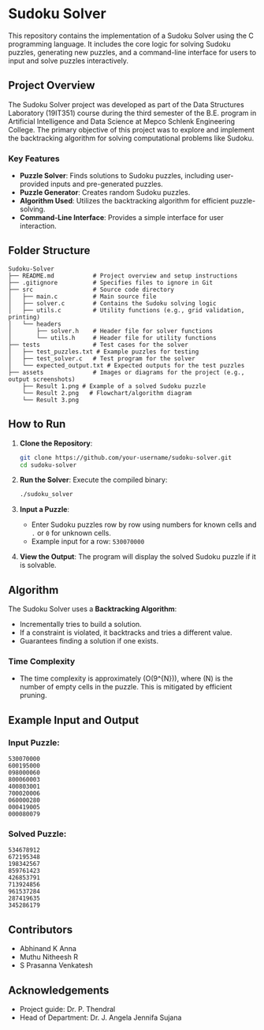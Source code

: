 # Sudoku Solver

This repository contains the implementation of a Sudoku Solver using the C programming language. It includes the core logic for solving Sudoku puzzles, generating new puzzles, and a command-line interface for users to input and solve puzzles interactively.

## Project Overview

The Sudoku Solver project was developed as part of the Data Structures Laboratory (19IT351) course during the third semester of the B.E. program in Artificial Intelligence and Data Science at Mepco Schlenk Engineering College. The primary objective of this project was to explore and implement the backtracking algorithm for solving computational problems like Sudoku.

### Key Features
- **Puzzle Solver**: Finds solutions to Sudoku puzzles, including user-provided inputs and pre-generated puzzles.
- **Puzzle Generator**: Creates random Sudoku puzzles.
- **Algorithm Used**: Utilizes the backtracking algorithm for efficient puzzle-solving.
- **Command-Line Interface**: Provides a simple interface for user interaction.

## Folder Structure

```
Sudoku-Solver
├── README.md           # Project overview and setup instructions
├── .gitignore          # Specifies files to ignore in Git
├── src                 # Source code directory
│   ├── main.c          # Main source file
│   ├── solver.c        # Contains the Sudoku solving logic
│   ├── utils.c         # Utility functions (e.g., grid validation, printing)
│   └── headers
│       ├── solver.h    # Header file for solver functions
│       └── utils.h     # Header file for utility functions
├── tests               # Test cases for the solver
│   ├── test_puzzles.txt # Example puzzles for testing
│   ├── test_solver.c   # Test program for the solver
│   └── expected_output.txt # Expected outputs for the test puzzles
├── assets              # Images or diagrams for the project (e.g., output screenshots)
    ├── Result 1.png # Example of a solved Sudoku puzzle
    └── Result 2.png   # Flowchart/algorithm diagram
    └── Result 3.png

```

## How to Run

1. **Clone the Repository**:
   ```bash
   git clone https://github.com/your-username/sudoku-solver.git
   cd sudoku-solver
   ```

2. **Run the Solver**:
   Execute the compiled binary:
   ```bash
   ./sudoku_solver
   ```

3. **Input a Puzzle**:
   - Enter Sudoku puzzles row by row using numbers for known cells and `.` or `0` for unknown cells.
   - Example input for a row: `530070000`

4. **View the Output**:
   The program will display the solved Sudoku puzzle if it is solvable.

## Algorithm

The Sudoku Solver uses a **Backtracking Algorithm**:
- Incrementally tries to build a solution.
- If a constraint is violated, it backtracks and tries a different value.
- Guarantees finding a solution if one exists.

### Time Complexity
- The time complexity is approximately \(O(9^{N})\), where \(N\) is the number of empty cells in the puzzle. This is mitigated by efficient pruning.

## Example Input and Output

### Input Puzzle:
```
530070000
600195000
098000060
800060003
400803001
700020006
060000280
000419005
000080079
```

### Solved Puzzle:
```
534678912
672195348
198342567
859761423
426853791
713924856
961537284
287419635
345286179
```

## Contributors
- Abhinand K Anna
- Muthu Nitheesh R
- S Prasanna Venkatesh

## Acknowledgements
- Project guide: Dr. P. Thendral
- Head of Department: Dr. J. Angela Jennifa Sujana

